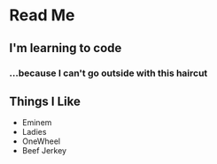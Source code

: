 # Read Me

## I'm learning to code

### ...because I can't go outside with this haircut

## Things I Like
* Eminem
* Ladies
* OneWheel
* Beef Jerkey